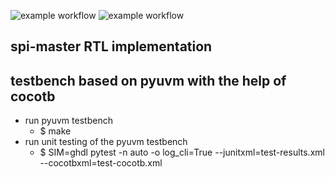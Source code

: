 ![example workflow](https://github.com/npatsiatzis/spi_master/actions/workflows/regression_pyuvm.yml/badge.svg)
![example workflow](https://github.com/npatsiatzis/spi_master/actions/workflows/coverage_pyuvm.yml/badge.svg)

## spi-master RTL implementation
## testbench based on pyuvm with the help of cocotb


- run pyuvm testbench
    - $ make
- run unit testing of the pyuvm testbench
    - $  SIM=ghdl pytest -n auto -o log_cli=True --junitxml=test-results.xml --cocotbxml=test-cocotb.xml

